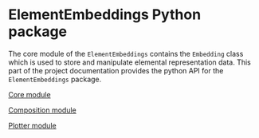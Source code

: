 # ElementEmbeddings Python package

The core module of the `ElementEmbeddings` contains the `Embedding` class which is used to store and manipulate elemental representation data.
This part of the project documentation provides the python API for the `ElementEmbeddings` package.

[Core module](core.md)

[Composition module](composition.md)

[Plotter module](plotter.md)


